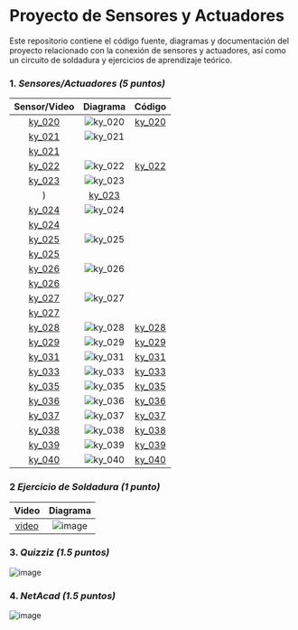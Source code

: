 # Proyecto de Sensores y Actuadores
Este repositorio contiene el código fuente, diagramas y documentación del proyecto relacionado con la conexión de sensores y actuadores, 
así como un circuito de soldadura y ejercicios de aprendizaje teórico.

### 1. *Sensores/Actuadores (5 puntos)*
| Sensor/Video | Diagrama | Código |
|:---:       |     :---:      |        :---:  |
| [ky_020](https://drive.google.com/file/d/1il12CBUcUBlA6g4-58La_Pdp2jWjJRQD/view?usp=drive_link) |  ![ky_020](https://github.com/user-attachments/assets/0e6d71f1-cd3d-4d1e-8c46-d242b452033a)|[ky_020](https://github.com/GalletitaQR/U3_IoT/blob/main/ky_020.py)|
| [ky_021](https://drive.google.com/file/d/1Bi93-NdhigDnkQUAdeVdanLixk7rKuei/view?usp=drive_link) |  ![ky_021](https://github.com/user-attachments/assets/958cef32-2a34-42ec-9d0a-4e180a5176d3)
|[ky_021](https://github.com/GalletitaQR/U3_IoT/blob/main/ky_021.py)|
| [ky_022](https://drive.google.com/file/d/1il12CBUcUBlA6g4-58La_Pdp2jWjJRQD/view?usp=drive_link) |  ![ky_022](https://github.com/user-attachments/assets/0e6d71f1-cd3d-4d1e-8c46-d242b452033a)|[ky_022](https://github.com/GalletitaQR/U3_IoT/blob/main/ky_022.py)|
| [ky_023](https://drive.google.com/file/d/1usNAltwlhxsaHHZihyQmuEeY_NGOyELB/view?usp=drive_link) |  ![ky_023](https://github.com/user-attachments/assets/48448ec2-e6f7-4ffc-91dd-50e8ab107a93)
)|[ky_023](https://github.com/GalletitaQR/U3_IoT/blob/main/ky_023.py)|
| [ky_024](https://drive.google.com/file/d/1UJjZ-LY8Gj9vjXE3-t6KUCXTCSThZJS_/view?usp=drive_link) |  ![ky_024](https://github.com/user-attachments/assets/7c26240c-82a7-4557-86f8-8bd571028cdb)
|[ky_024](https://github.com/GalletitaQR/U3_IoT/blob/main/ky_024.py)|
| [ky_025](https://drive.google.com/file/d/13lYhoKgf0Wy2UpA3yRKRR7E4X49jzGM9/view?usp=drive_link) |  ![ky_025](https://github.com/user-attachments/assets/6567abed-5793-491d-838d-dd557ff389f9)
|[ky_025](https://github.com/GalletitaQR/U3_IoT/blob/main/ky_025.py)|
| [ky_026](https://drive.google.com/file/d/1_N9vnAyDs0fs3eda7qUn7VM_i2l48TM0/view?usp=drive_link) |  ![ky_026](https://github.com/user-attachments/assets/2d377070-d6af-4f2b-96d4-d9a3b1c25d45)
|[ky_026](https://github.com/GalletitaQR/U3_IoT/blob/main/ky_026.py)|
| [ky_027](https://drive.google.com/file/d/1XoScxpyXOXatqm0eXc4-8EPkxrqHaufg/view?usp=drive_link) |  ![ky_027](https://github.com/user-attachments/assets/86d19eb1-d305-4bd3-92ad-86e68ab74367)
|[ky_027](https://github.com/GalletitaQR/U3_IoT/blob/main/ky_027.py)|
| [ky_028](https://drive.google.com/file/d/1il12CBUcUBlA6g4-58La_Pdp2jWjJRQD/view?usp=drive_link) |  ![ky_028](https://github.com/user-attachments/assets/0e6d71f1-cd3d-4d1e-8c46-d242b452033a)|[ky_028](https://github.com/GalletitaQR/U3_IoT/blob/main/ky_028.py)|
| [ky_029](https://drive.google.com/file/d/1il12CBUcUBlA6g4-58La_Pdp2jWjJRQD/view?usp=drive_link) |  ![ky_029](https://github.com/user-attachments/assets/0e6d71f1-cd3d-4d1e-8c46-d242b452033a)|[ky_029](https://github.com/GalletitaQR/U3_IoT/blob/main/ky_029.py)|
| [ky_031](https://drive.google.com/file/d/1il12CBUcUBlA6g4-58La_Pdp2jWjJRQD/view?usp=drive_link) |  ![ky_031](https://github.com/user-attachments/assets/0e6d71f1-cd3d-4d1e-8c46-d242b452033a)|[ky_031](https://github.com/GalletitaQR/U3_IoT/blob/main/ky_031.py)|
| [ky_033](https://drive.google.com/file/d/1il12CBUcUBlA6g4-58La_Pdp2jWjJRQD/view?usp=drive_link) |  ![ky_033](https://github.com/user-attachments/assets/0e6d71f1-cd3d-4d1e-8c46-d242b452033a)|[ky_033](https://github.com/GalletitaQR/U3_IoT/blob/main/ky_033.py)|
| [ky_035](https://drive.google.com/file/d/1il12CBUcUBlA6g4-58La_Pdp2jWjJRQD/view?usp=drive_link) |  ![ky_035](https://github.com/user-attachments/assets/0e6d71f1-cd3d-4d1e-8c46-d242b452033a)|[ky_035](https://github.com/GalletitaQR/U3_IoT/blob/main/ky_035.py)|
| [ky_036](https://drive.google.com/file/d/1il12CBUcUBlA6g4-58La_Pdp2jWjJRQD/view?usp=drive_link) |  ![ky_036](https://github.com/user-attachments/assets/0e6d71f1-cd3d-4d1e-8c46-d242b452033a)|[ky_036](https://github.com/GalletitaQR/U3_IoT/blob/main/ky_036.py)|
| [ky_037](https://drive.google.com/file/d/1il12CBUcUBlA6g4-58La_Pdp2jWjJRQD/view?usp=drive_link) |  ![ky_037](https://github.com/user-attachments/assets/0e6d71f1-cd3d-4d1e-8c46-d242b452033a)|[ky_037](https://github.com/GalletitaQR/U3_IoT/blob/main/ky_037.py)|
| [ky_038](https://drive.google.com/file/d/1il12CBUcUBlA6g4-58La_Pdp2jWjJRQD/view?usp=drive_link) |  ![ky_038](https://github.com/user-attachments/assets/0e6d71f1-cd3d-4d1e-8c46-d242b452033a)|[ky_038](https://github.com/GalletitaQR/U3_IoT/blob/main/ky_038.py)|
| [ky_039](https://drive.google.com/file/d/1il12CBUcUBlA6g4-58La_Pdp2jWjJRQD/view?usp=drive_link) |  ![ky_039](https://github.com/user-attachments/assets/0e6d71f1-cd3d-4d1e-8c46-d242b452033a)|[ky_039](https://github.com/GalletitaQR/U3_IoT/blob/main/ky_039.py)|
| [ky_040](https://drive.google.com/file/d/1il12CBUcUBlA6g4-58La_Pdp2jWjJRQD/view?usp=drive_link) |  ![ky_040](https://github.com/user-attachments/assets/0e6d71f1-cd3d-4d1e-8c46-d242b452033a)|[ky_040](https://github.com/GalletitaQR/U3_IoT/blob/main/ky_040.py)|

### 2 *Ejercicio de Soldadura (1 punto)*
| Video | Diagrama |
|:---:       |     :---:      |
| [video](https://drive.google.com/file/d/1kcMVziPkRsYQSMFeLHTvjWzE0Q6Km26n/view?usp=drivesdk)|![image](https://github.com/user-attachments/assets/9619f355-cec2-49e7-a2d8-c8ace12e7b4f)|

### 3. *Quizziz (1.5 puntos)*
   ![image](https://github.com/user-attachments/assets/ed885d8b-4f22-4203-acab-9dd6be580567)

### 4. *NetAcad (1.5 puntos)*
   ![image](https://github.com/user-attachments/assets/1fad6208-c3ff-4037-99c2-07f06d7b957b)
